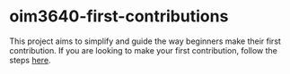 # oim3640-first-contributions

This project aims to simplify and guide the way beginners make their first contribution. If you are looking to make your first contribution, follow the steps [here](https://github.com/firstcontributions/first-contributions/blob/main/gui-tool-tutorials/github-desktop-tutorial.md).
